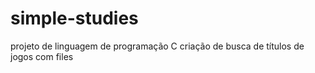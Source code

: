 # simple-studies
projeto de linguagem de programação C
criação de busca de títulos de jogos com files
